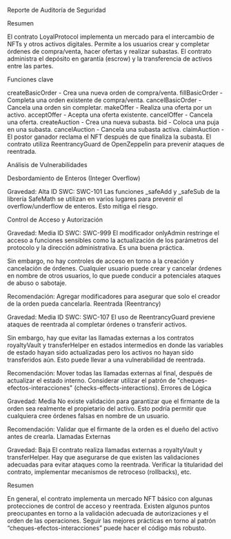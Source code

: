 Reporte de Auditoría de Seguridad

Resumen

El contrato LoyalProtocol implementa un mercado para el intercambio de NFTs y otros activos digitales. Permite a los usuarios crear y completar órdenes de compra/venta, hacer ofertas y realizar subastas. El contrato administra el depósito en garantía (escrow) y la transferencia de activos entre las partes.

Funciones clave

createBasicOrder - Crea una nueva orden de compra/venta.
fillBasicOrder - Completa una orden existente de compra/venta.
cancelBasicOrder - Cancela una orden sin completar.
makeOffer - Realiza una oferta por un activo.
acceptOffer - Acepta una oferta existente.
cancelOffer - Cancela una oferta.
createAuction - Crea una nueva subasta.
bid - Coloca una puja en una subasta.
cancelAuction - Cancela una subasta activa.
claimAuction - El postor ganador reclama el NFT después de que finaliza la subasta.
El contrato utiliza ReentrancyGuard de OpenZeppelin para prevenir ataques de reentrada.

Análisis de Vulnerabilidades

Desbordamiento de Enteros (Integer Overflow)

Gravedad: Alta
ID SWC: SWC-101
Las funciones _safeAdd y _safeSub de la librería SafeMath se utilizan en varios lugares para prevenir el overflow/underflow de enteros. Esto mitiga el riesgo.

Control de Acceso y Autorización

Gravedad: Media
ID SWC: SWC-999
El modificador onlyAdmin restringe el acceso a funciones sensibles como la actualización de los parámetros del protocolo y la dirección administrativa. Es una buena práctica.

Sin embargo, no hay controles de acceso en torno a la creación y cancelación de órdenes.  Cualquier usuario puede crear y cancelar órdenes en nombre de otros usuarios, lo que puede conducir a potenciales ataques de abuso o sabotaje.

Recomendación: Agregar modificadores para asegurar que solo el creador de la orden pueda cancelarla.
Reentrada (Reentrancy)

Gravedad: Media
ID SWC: SWC-107
El uso de ReentrancyGuard previene ataques de reentrada al completar órdenes o transferir activos.

Sin embargo, hay que evitar las llamadas externas a los contratos royaltyVault y transferHelper en estados intermedios en donde las variables de estado hayan sido actualizadas pero los activos no hayan sido transferidos aún. Esto puede llevar a una vulnerabilidad de reentrada.

Recomendación:
Mover todas las llamadas externas al final, después de actualizar el estado interno.
Considerar utilizar el patrón de "cheques-efectos-interacciones" (checks-effects-interactions).
Errores de Lógica

Gravedad: Media
No existe validación para garantizar que el firmante de la orden sea realmente el propietario del activo.  Esto podría permitir que cualquiera cree órdenes falsas en nombre de un usuario.

Recomendación: Validar que el firmante de la orden es el dueño del activo antes de crearla.
Llamadas Externas

Gravedad: Baja
El contrato realiza llamadas externas a royaltyVault y transferHelper. Hay que asegurarse de que existen las validaciones adecuadas para evitar ataques como la reentrada. Verificar la titularidad del contrato, implementar mecanismos de retroceso (rollbacks), etc.

Resumen

En general, el contrato implementa un mercado NFT básico con algunas protecciones de control de acceso y reentrada. Existen algunos puntos preocupantes en torno a la validación adecuada de autorizaciones y el orden de las operaciones. Seguir las mejores prácticas en torno al patrón “cheques-efectos-interacciones” puede hacer el código más robusto.